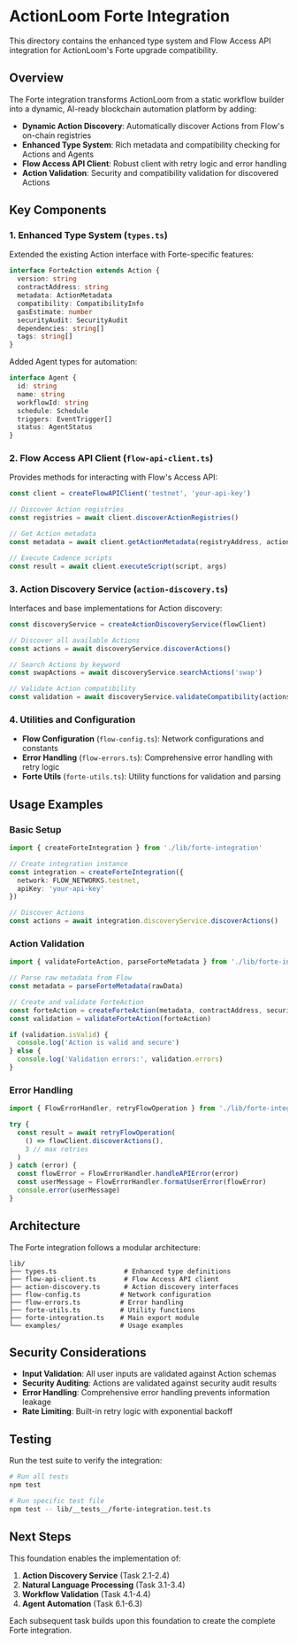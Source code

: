 # ActionLoom Forte Integration

This directory contains the enhanced type system and Flow Access API integration for ActionLoom's Forte upgrade compatibility.

## Overview

The Forte integration transforms ActionLoom from a static workflow builder into a dynamic, AI-ready blockchain automation platform by adding:

- **Dynamic Action Discovery**: Automatically discover Actions from Flow's on-chain registries
- **Enhanced Type System**: Rich metadata and compatibility checking for Actions and Agents
- **Flow Access API Client**: Robust client with retry logic and error handling
- **Action Validation**: Security and compatibility validation for discovered Actions

## Key Components

### 1. Enhanced Type System (`types.ts`)

Extended the existing Action interface with Forte-specific features:

```typescript
interface ForteAction extends Action {
  version: string
  contractAddress: string
  metadata: ActionMetadata
  compatibility: CompatibilityInfo
  gasEstimate: number
  securityAudit: SecurityAudit
  dependencies: string[]
  tags: string[]
}
```

Added Agent types for automation:

```typescript
interface Agent {
  id: string
  name: string
  workflowId: string
  schedule: Schedule
  triggers: EventTrigger[]
  status: AgentStatus
}
```

### 2. Flow Access API Client (`flow-api-client.ts`)

Provides methods for interacting with Flow's Access API:

```typescript
const client = createFlowAPIClient('testnet', 'your-api-key')

// Discover Action registries
const registries = await client.discoverActionRegistries()

// Get Action metadata
const metadata = await client.getActionMetadata(registryAddress, actionId)

// Execute Cadence scripts
const result = await client.executeScript(script, args)
```

### 3. Action Discovery Service (`action-discovery.ts`)

Interfaces and base implementations for Action discovery:

```typescript
const discoveryService = createActionDiscoveryService(flowClient)

// Discover all available Actions
const actions = await discoveryService.discoverActions()

// Search Actions by keyword
const swapActions = await discoveryService.searchActions('swap')

// Validate Action compatibility
const validation = await discoveryService.validateCompatibility(actions)
```

### 4. Utilities and Configuration

- **Flow Configuration** (`flow-config.ts`): Network configurations and constants
- **Error Handling** (`flow-errors.ts`): Comprehensive error handling with retry logic
- **Forte Utils** (`forte-utils.ts`): Utility functions for validation and parsing

## Usage Examples

### Basic Setup

```typescript
import { createForteIntegration } from './lib/forte-integration'

// Create integration instance
const integration = createForteIntegration({
  network: FLOW_NETWORKS.testnet,
  apiKey: 'your-api-key'
})

// Discover Actions
const actions = await integration.discoveryService.discoverActions()
```

### Action Validation

```typescript
import { validateForteAction, parseForteMetadata } from './lib/forte-integration'

// Parse raw metadata from Flow
const metadata = parseForteMetadata(rawData)

// Create and validate ForteAction
const forteAction = createForteAction(metadata, contractAddress, securityAudit)
const validation = validateForteAction(forteAction)

if (validation.isValid) {
  console.log('Action is valid and secure')
} else {
  console.log('Validation errors:', validation.errors)
}
```

### Error Handling

```typescript
import { FlowErrorHandler, retryFlowOperation } from './lib/forte-integration'

try {
  const result = await retryFlowOperation(
    () => flowClient.discoverActions(),
    3 // max retries
  )
} catch (error) {
  const flowError = FlowErrorHandler.handleAPIError(error)
  const userMessage = FlowErrorHandler.formatUserError(flowError)
  console.error(userMessage)
}
```

## Architecture

The Forte integration follows a modular architecture:

```
lib/
├── types.ts                 # Enhanced type definitions
├── flow-api-client.ts       # Flow Access API client
├── action-discovery.ts      # Action discovery interfaces
├── flow-config.ts          # Network configuration
├── flow-errors.ts          # Error handling
├── forte-utils.ts          # Utility functions
├── forte-integration.ts    # Main export module
└── examples/               # Usage examples
```

## Security Considerations

- **Input Validation**: All user inputs are validated against Action schemas
- **Security Auditing**: Actions are validated against security audit results
- **Error Handling**: Comprehensive error handling prevents information leakage
- **Rate Limiting**: Built-in retry logic with exponential backoff

## Testing

Run the test suite to verify the integration:

```bash
# Run all tests
npm test

# Run specific test file
npm test -- lib/__tests__/forte-integration.test.ts
```

## Next Steps

This foundation enables the implementation of:

1. **Action Discovery Service** (Task 2.1-2.4)
2. **Natural Language Processing** (Task 3.1-3.4)
3. **Workflow Validation** (Task 4.1-4.4)
4. **Agent Automation** (Task 6.1-6.3)

Each subsequent task builds upon this foundation to create the complete Forte integration.